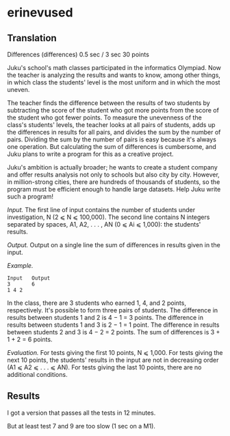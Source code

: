 # erinevused

## Translation

Differences (differences) 0.5 sec / 3 sec 30 points

Juku's school's math classes participated in the informatics Olympiad. Now the teacher is analyzing the results and wants to know, among other things, in which class the students' level is the most uniform and in which the most uneven.

The teacher finds the difference between the results of two students by subtracting the score of the student who got more points from the score of the student who got fewer points. To measure the unevenness of the class's students' levels, the teacher looks at all pairs of students, adds up the differences in results for all pairs, and divides the sum by the number of pairs. Dividing the sum by the number of pairs is easy because it's always one operation. But calculating the sum of differences is cumbersome, and Juku plans to write a program for this as a creative project.

Juku's ambition is actually broader; he wants to create a student company and offer results analysis not only to schools but also city by city. However, in million-strong cities, there are hundreds of thousands of students, so the program must be efficient enough to handle large datasets. Help Juku write such a program!

*Input.* The first line of input contains the number of students under investigation, N (2 ⩽ N ⩽ 100,000). The second line contains N integers separated by spaces, A1, A2, . . . , AN (0 ⩽ Ai ⩽ 1,000): the students' results.

*Output.* Output on a single line the sum of differences in results given in the input.

*Example.*

    Input   Output
    3       6
    1 4 2

In the class, there are 3 students who earned 1, 4, and 2 points, respectively. It's possible to form three pairs of students. The difference in results between students 1 and 2 is 4 − 1 = 3 points. The difference in results between students 1 and 3 is 2 − 1 = 1 point. The difference in results between students 2 and 3 is 4 − 2 = 2 points. The sum of differences is 3 + 1 + 2 = 6 points.

*Evaluation.* For tests giving the first 10 points, N ⩽ 1,000. For tests giving the next 10 points, the students' results in the input are not in decreasing order (A1 ⩽ A2 ⩽ . . . ⩽ AN). For tests giving the last 10 points, there are no additional conditions.

## Results

I got a version that passes all the tests in 12 minutes.

But at least test 7 and 9 are too slow (1 sec on a M1).
